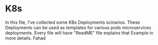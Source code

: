 # K8s
In this file, I've collected some K8s Deployments scinarios. These Deployments can be used as templates for various pods microservices deployments. Every file will have "ReadME" file explains that Example in more details. Fahad
